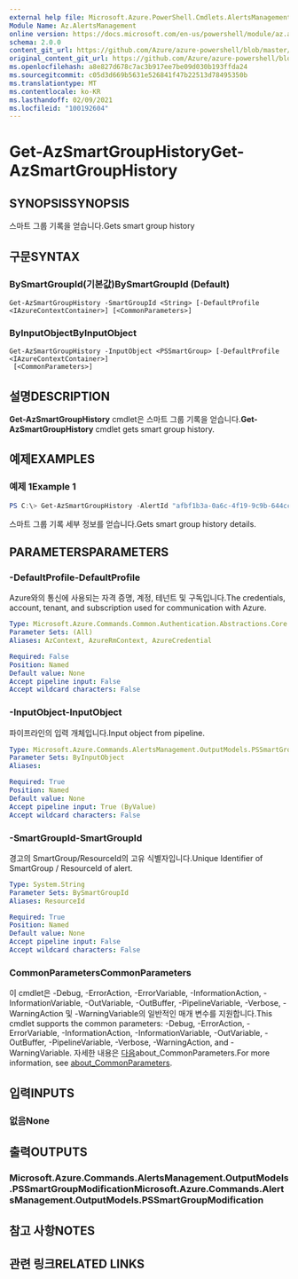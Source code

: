 ```yaml
---
external help file: Microsoft.Azure.PowerShell.Cmdlets.AlertsManagement.dll-Help.xml
Module Name: Az.AlertsManagement
online version: https://docs.microsoft.com/en-us/powershell/module/az.alertsmanagement/get-azsmartgrouphistory
schema: 2.0.0
content_git_url: https://github.com/Azure/azure-powershell/blob/master/src/AlertsManagement/AlertsManagement/help/Get-AzSmartGroupHistory.md
original_content_git_url: https://github.com/Azure/azure-powershell/blob/master/src/AlertsManagement/AlertsManagement/help/Get-AzSmartGroupHistory.md
ms.openlocfilehash: a8e827d678c7ac3b917ee7be09d030b193ffda24
ms.sourcegitcommit: c05d3d669b5631e526841f47b22513d78495350b
ms.translationtype: MT
ms.contentlocale: ko-KR
ms.lasthandoff: 02/09/2021
ms.locfileid: "100192604"
---
```

# <span data-ttu-id="82c8d-101">Get-AzSmartGroupHistory</span><span class="sxs-lookup"><span data-stu-id="82c8d-101">Get-AzSmartGroupHistory</span></span>

## <span data-ttu-id="82c8d-102">SYNOPSIS</span><span class="sxs-lookup"><span data-stu-id="82c8d-102">SYNOPSIS</span></span>
<span data-ttu-id="82c8d-103">스마트 그룹 기록을 얻습니다.</span><span class="sxs-lookup"><span data-stu-id="82c8d-103">Gets smart group history</span></span>

## <span data-ttu-id="82c8d-104">구문</span><span class="sxs-lookup"><span data-stu-id="82c8d-104">SYNTAX</span></span>

### <span data-ttu-id="82c8d-105">BySmartGroupId(기본값)</span><span class="sxs-lookup"><span data-stu-id="82c8d-105">BySmartGroupId (Default)</span></span>
```
Get-AzSmartGroupHistory -SmartGroupId <String> [-DefaultProfile <IAzureContextContainer>] [<CommonParameters>]
```

### <span data-ttu-id="82c8d-106">ByInputObject</span><span class="sxs-lookup"><span data-stu-id="82c8d-106">ByInputObject</span></span>
```
Get-AzSmartGroupHistory -InputObject <PSSmartGroup> [-DefaultProfile <IAzureContextContainer>]
 [<CommonParameters>]
```

## <span data-ttu-id="82c8d-107">설명</span><span class="sxs-lookup"><span data-stu-id="82c8d-107">DESCRIPTION</span></span>
<span data-ttu-id="82c8d-108">**Get-AzSmartGroupHistory** cmdlet은 스마트 그룹 기록을 얻습니다.</span><span class="sxs-lookup"><span data-stu-id="82c8d-108">**Get-AzSmartGroupHistory** cmdlet gets smart group history.</span></span>

## <span data-ttu-id="82c8d-109">예제</span><span class="sxs-lookup"><span data-stu-id="82c8d-109">EXAMPLES</span></span>

### <span data-ttu-id="82c8d-110">예제 1</span><span class="sxs-lookup"><span data-stu-id="82c8d-110">Example 1</span></span>
```powershell
PS C:\> Get-AzSmartGroupHistory -AlertId "afbf1b3a-0a6c-4f19-9c9b-644ccd7b1529"
```

<span data-ttu-id="82c8d-111">스마트 그룹 기록 세부 정보를 얻습니다.</span><span class="sxs-lookup"><span data-stu-id="82c8d-111">Gets smart group history details.</span></span>

## <span data-ttu-id="82c8d-112">PARAMETERS</span><span class="sxs-lookup"><span data-stu-id="82c8d-112">PARAMETERS</span></span>

### <span data-ttu-id="82c8d-113">-DefaultProfile</span><span class="sxs-lookup"><span data-stu-id="82c8d-113">-DefaultProfile</span></span>
<span data-ttu-id="82c8d-114">Azure와의 통신에 사용되는 자격 증명, 계정, 테넌트 및 구독입니다.</span><span class="sxs-lookup"><span data-stu-id="82c8d-114">The credentials, account, tenant, and subscription used for communication with Azure.</span></span>

```yaml
Type: Microsoft.Azure.Commands.Common.Authentication.Abstractions.Core.IAzureContextContainer
Parameter Sets: (All)
Aliases: AzContext, AzureRmContext, AzureCredential

Required: False
Position: Named
Default value: None
Accept pipeline input: False
Accept wildcard characters: False
```

### <span data-ttu-id="82c8d-115">-InputObject</span><span class="sxs-lookup"><span data-stu-id="82c8d-115">-InputObject</span></span>
<span data-ttu-id="82c8d-116">파이프라인의 입력 개체입니다.</span><span class="sxs-lookup"><span data-stu-id="82c8d-116">Input object from pipeline.</span></span>

```yaml
Type: Microsoft.Azure.Commands.AlertsManagement.OutputModels.PSSmartGroup
Parameter Sets: ByInputObject
Aliases:

Required: True
Position: Named
Default value: None
Accept pipeline input: True (ByValue)
Accept wildcard characters: False
```

### <span data-ttu-id="82c8d-117">-SmartGroupId</span><span class="sxs-lookup"><span data-stu-id="82c8d-117">-SmartGroupId</span></span>
<span data-ttu-id="82c8d-118">경고의 SmartGroup/ResourceId의 고유 식별자입니다.</span><span class="sxs-lookup"><span data-stu-id="82c8d-118">Unique Identifier of SmartGroup / ResourceId of alert.</span></span>

```yaml
Type: System.String
Parameter Sets: BySmartGroupId
Aliases: ResourceId

Required: True
Position: Named
Default value: None
Accept pipeline input: False
Accept wildcard characters: False
```

### <span data-ttu-id="82c8d-119">CommonParameters</span><span class="sxs-lookup"><span data-stu-id="82c8d-119">CommonParameters</span></span>
<span data-ttu-id="82c8d-120">이 cmdlet은 -Debug, -ErrorAction, -ErrorVariable, -InformationAction, -InformationVariable, -OutVariable, -OutBuffer, -PipelineVariable, -Verbose, -WarningAction 및 -WarningVariable의 일반적인 매개 변수를 지원합니다.</span><span class="sxs-lookup"><span data-stu-id="82c8d-120">This cmdlet supports the common parameters: -Debug, -ErrorAction, -ErrorVariable, -InformationAction, -InformationVariable, -OutVariable, -OutBuffer, -PipelineVariable, -Verbose, -WarningAction, and -WarningVariable.</span></span> <span data-ttu-id="82c8d-121">자세한 내용은 [다음](http://go.microsoft.com/fwlink/?LinkID=113216)about_CommonParameters.</span><span class="sxs-lookup"><span data-stu-id="82c8d-121">For more information, see [about_CommonParameters](http://go.microsoft.com/fwlink/?LinkID=113216).</span></span>

## <span data-ttu-id="82c8d-122">입력</span><span class="sxs-lookup"><span data-stu-id="82c8d-122">INPUTS</span></span>

### <span data-ttu-id="82c8d-123">없음</span><span class="sxs-lookup"><span data-stu-id="82c8d-123">None</span></span>

## <span data-ttu-id="82c8d-124">출력</span><span class="sxs-lookup"><span data-stu-id="82c8d-124">OUTPUTS</span></span>

### <span data-ttu-id="82c8d-125">Microsoft.Azure.Commands.AlertsManagement.OutputModels.PSSmartGroupModification</span><span class="sxs-lookup"><span data-stu-id="82c8d-125">Microsoft.Azure.Commands.AlertsManagement.OutputModels.PSSmartGroupModification</span></span>

## <span data-ttu-id="82c8d-126">참고 사항</span><span class="sxs-lookup"><span data-stu-id="82c8d-126">NOTES</span></span>

## <span data-ttu-id="82c8d-127">관련 링크</span><span class="sxs-lookup"><span data-stu-id="82c8d-127">RELATED LINKS</span></span>
